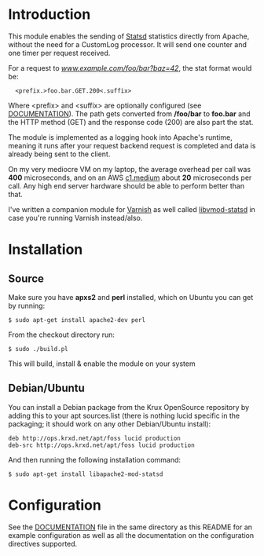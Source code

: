Introduction
============

This module enables the sending of [Statsd](http:/github.com/etsy/statsd) statistics directly
from Apache, without the need for a CustomLog processor. It will
send one counter and one timer per request received.

For a request to _www.example.com/foo/bar?baz=42_, the stat format
would be:

```
  <prefix.>foo.bar.GET.200<.suffix>
```

Where \<prefix> and \<suffix> are optionally configured (see [DOCUMENTATION](DOCUMENTATION)).
The path gets converted from **/foo/bar** to **foo.bar** and the HTTP method
(GET) and the response code (200) are also part the stat.

The module is implemented as a logging hook into Apache's runtime,
meaning it runs after your request backend request is completed
and data is already being sent to the client.

On my very mediocre VM on my laptop, the average overhead per call was **400** microseconds,
and on an AWS [c1.medium](http://docs.aws.amazon.com/AWSEC2/latest/UserGuide/instance-types.html) 
about **20** microseconds per call. Any high end server hardware should be able to perform 
better than that.

I've written a companion module for [Varnish](http:/varnish-cache.org) as well called
[libvmod-statsd](https://github.com/jib/libvmod-statsd) in case you're running Varnish instead/also.

Installation
============

Source
------

Make sure you have **apxs2** and **perl** installed, which on Ubuntu you can get by running:

```
$ sudo apt-get install apache2-dev perl
```

From the checkout directory run:

```
$ sudo ./build.pl
```

This will build, install & enable the module on your system

Debian/Ubuntu
-------------

You can install a Debian package from the Krux OpenSource repository
by adding this to your apt sources.list (there is nothing lucid specific
in the packaging; it should work on any other Debian/Ubuntu install):

```
deb http://ops.krxd.net/apt/foss lucid production
deb-src http://ops.krxd.net/apt/foss lucid production
```

And then running the following installation command:

```
$ sudo apt-get install libapache2-mod-statsd
```


Configuration
=============

See the [DOCUMENTATION](DOCUMENTATION) file in the same directory as this README for an
example configuration as well as all the documentation on the configuration directives 
supported.



